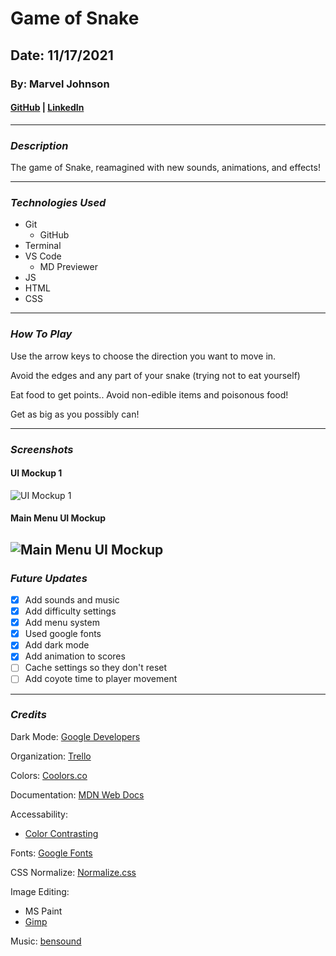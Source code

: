 # Game of Snake

## Date: 11/17/2021

### By: Marvel Johnson

#### [GitHub](https://github.com/Menthus123/) | [LinkedIn](https://www.linkedin.com/in/marvel-johnson-81b469119/)

---

### **_Description_**

The game of Snake, reamagined with new sounds, animations, and effects!

---

### **_Technologies Used_**

- Git
  - GitHub
- Terminal
- VS Code
  - MD Previewer
- JS
- HTML
- CSS

---

### **_How To Play_**

Use the arrow keys to choose the direction you want to move in.

Avoid the edges and any part of your snake (trying not to eat yourself)

Eat food to get points.. Avoid non-edible items and poisonous food!

Get as big as you possibly can!

---

### **_Screenshots_**

#### UI Mockup 1

![UI Mockup 1](https://github.com/Menthus123/game_of_snake/blob/main/images/game_of_snake_ui_mockup_1.jpg?raw=true)

#### Main Menu UI Mockup

## ![Main Menu UI Mockup](https://github.com/Menthus123/game_of_snake/blob/main/images/main-menu_ui_mockup.png?raw=true)

### **_Future Updates_**

- [x] Add sounds and music
- [x] Add difficulty settings
- [x] Add menu system
- [x] Used google fonts
- [x] Add dark mode
- [x] Add animation to scores
- [ ] Cache settings so they don't reset
- [ ] Add coyote time to player movement

---

### **_Credits_**

Dark Mode: [Google Developers](https://web.dev/building-a-color-scheme/)

Organization: [Trello](https://trello.com/b/fNyosNRS/snake-game-project)

Colors: [Coolors.co](https://coolors.co/)

Documentation: [MDN Web Docs](https://developer.mozilla.org/en-US/)

Accessability:

- [Color Contrasting](https://webaim.org/resources/contrastchecker/)

Fonts: [Google Fonts](https://fonts.google.com/)

CSS Normalize: [Normalize.css](https://necolas.github.io/normalize.css/)

Image Editing:

- MS Paint
- [Gimp](https://www.gimp.org/downloads/)

Music: [bensound](https://www.bensound.com)
